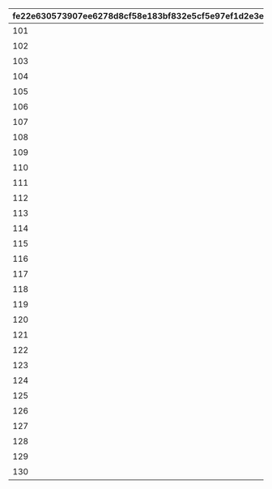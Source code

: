 |fe22e630573907ee6278d8cf58e183bf832e5cf5e97ef1d2e3ee358f112d88f6|6cf1697856e51e148ad3210e05f64b49ec1a0308b546c7b45366eb832cd5ba8b|0956dea8fe0ce6fcf4aa9985c07cf5bd983da4af1cc51d64d3b2588806e2db93|2c311ff09f1f38ff6e167fe254b32609a39952f9284e13037bf05202be1ae5e9|fa185cec578f62254e751f67857a92f8687bea0876095bbd2e5ffd66fd89ab08|85c4c6e1a0898f9dabea60b519b4c066e4a996f4af13627af173fe3f0818ad2f|6cb6a5cb1cda0f867cf2e2c57cf83112f7e4f35a06bfa3e374e7fd249ba655e3|a66412761b0733a88b5fde8399ab2cd49e85a55c64823528a01a754a8f570f42|
| --- | --- | --- | --- | --- | --- | --- | --- |
|101|短時間、障害物バリアを展開！|0|2001|0|0|短時間、障害物バリアを展開する　（ＴＰ上昇率：大）|3|
|102|中時間、スピードとジャンプ小アップ！|5|3|0|5|中時間、スピードとジャンプを　　小アップ（ＴＰ上昇率：小）|5|
|103|短時間、スピード中アップ！|6|1|0|0|短時間、スピードを中アップ　　　（ＴＰ上昇率：中）|4|
|104|中時間、障害物バリアを展開！|0|2001|0|0|中時間、障害物バリアを展開する　（ＴＰ上昇率：小）|5|
|105|中時間、スピード小アップ！|3|1|0|0|中時間、スピードを小アップ　　　（ＴＰ上昇率：小）|6|
|106|中時間、対戦相手のスピード小ダウン！|4|1001|0|0|中時間、対戦相手のスピードを　　小ダウン（ＴＰ上昇率：大）|6|
|107|中時間、スピードとジャンプ特大アップ！|17|3|0|16|中時間、スピードとジャンプを　　特大アップ（ＴＰ上昇率：小）|5|
|108|ラウンド中、スピード中アップ！|8|1|0|0|ラウンド中、スピードを中アップ　（ＴＰ上昇率：小）|40|
|109|短時間、スピード特大アップ！|30|1|0|0|短時間、スピードを特大アップ　　（ＴＰ上昇率：特小）|4|
|110|ラウンド中、対戦相手が大きく減速！|10|1001|0|0|ラウンド中、対戦相手のスピードを中ダウン（ＴＰ上昇率：小）|40|
|111|ごく短時間、障害物バリアを展開！|0|2001|0|0|ごく短時間、障害物バリアを　　　展開する（ＴＰ上昇率：大）|1|
|112|短時間、先頭の対戦相手が大きく減速！|15|1004|0|0|短時間、先頭の対戦相手のスピードを大ダウン（ＴＰ上昇率：小）|4|
|113|中時間、スピード小アップ！|5|1|0|0|中時間、スピードを小アップ　　　（ＴＰ上昇率：大）|6|
|114|中時間、ジャンプ小アップ！|5|2|0|0|中時間、ジャンプを小アップ　　　（ＴＰ上昇率：大）|5|
|115|長時間、バリアで能力ダウンを防ぐ！|0|2002|0|0|長時間、能力ダウンを防ぐバリアを展開する（ＴＰ上昇率：特大）|7|
|116|累積で、スピード小アップ！|3|1|0|0|累積で、スピードを小アップ　　　（ＴＰ上昇率：特大）|25|
|117|累積で、対戦相手が小さく減速！|3|1001|0|0|累積で、対戦相手のスピードを　　小ダウン（ＴＰ上昇率：特大）|25|
|118|長時間、スピードとジャンプ特大アップ！|30|3|0|20|長時間、スピードとジャンプを　　特大アップ（ＴＰ上昇率：中）|7|
|119|短時間、先頭の対戦相手が大きく減速！|15|1004|0|0|短時間、先頭の対戦相手のスピードを大ダウン（ＴＰ上昇率：中）|4|
|120|長時間、バリアで能力ダウンを防ぐ！|0|2002|0|0|長時間、能力ダウンを防ぐバリアを展開する（ＴＰ上昇率：大）|7|
|121|長時間、ジャンプ特大アップ！|30|2|0|0|長時間、ジャンプを特大アップ　　（ＴＰ上昇率：中）|12|
|122|累積で、先頭の対戦相手が大きく減速！|15|1004|0|0|累積で、先頭の対戦相手のスピードを大ダウン（ＴＰ上昇率：中）|30|
|123|短時間大きく加速した後、ごく短時間減速！|11|4|8|2|短時間スピード大アップ後、　　　スピードダウン（ＴＰ上昇率：大）|4|
|124|長時間、スピード中アップ！|9|1|0|0|長時間、スピードを中アップ　　　（ＴＰ上昇率：大）|8|
|125|短時間、障害物バリアを展開！|0|2001|0|0|短時間、障害物バリアを展開する　（ＴＰ上昇率：中）|4|
|126|累積で、対戦相手が小さく減速！|3|1001|0|0|累積で、対戦相手のスピードを　　小ダウン（ＴＰ上昇率：特大）|30|
|127|長時間、スピード特大アップ！|22|1|0|0|長時間、スピードを特大アップ　　（ＴＰ上昇率：特小）|10|
|128|短時間、ジャンプ特大アップ！|30|2|0|0|短時間、ジャンプを特大アップ　　（ＴＰ上昇率：大）|4|
|129|短時間、対戦相手のスピード特大ダウン！|20|1001|0|0|短時間、対戦相手のスピードを　　特大ダウン（ＴＰ上昇率：大）|3|
|130|短時間、スピード特大アップ！|30|1|0|0|短時間、スピードを特大アップ　　（ＴＰ上昇率：大）|4|